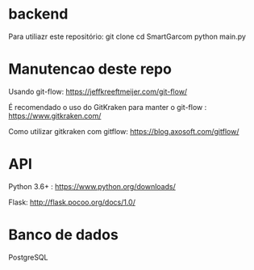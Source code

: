 # backend

Para utiliazr este repositório:
    git clone
    cd SmartGarcom
    python main.py

# Manutencao deste repo
Usando git-flow: https://jeffkreeftmeijer.com/git-flow/

É recomendado o uso do GitKraken para manter o git-flow : https://www.gitkraken.com/

Como utilizar gitkraken com gitflow: https://blog.axosoft.com/gitflow/

# API

Python 3.6+ : https://www.python.org/downloads/

Flask: http://flask.pocoo.org/docs/1.0/

# Banco de  dados

PostgreSQL
